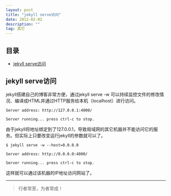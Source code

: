 ```yaml
---
layout: post
title: "jekyll serve访问"
date: 2012-02-02
description: ""
tag: 其它
---
```








## 目录
- [jekyll serve访问](#content1)   



<!-- ************************************************ -->
## <a id="content1"></a>jekyll serve访问

jekyll搭建自己的博客非常方便，通过jekyll serve -w 可以持续监控文件的修改情况、编译成HTML并通过HTTP服务给本机（localhost）进行访问。

```
Server address: http://127.0.0.1:4000/

Server running... press ctrl-c to stop.
```

由于jekyll将地址绑定到了127.0.0.1，导致局域网的其它机器并不能访问它的服务。但实际上只要改变运行jekyll的参数就可以了。

```
$ jekyll serve -w --host=0.0.0.0

Server address: http://0.0.0.0:4000/

Server running... press ctrl-c to stop.
```

这样就可以通过该机器的IP地址访问网站了。



----------
>  行者常至，为者常成！


